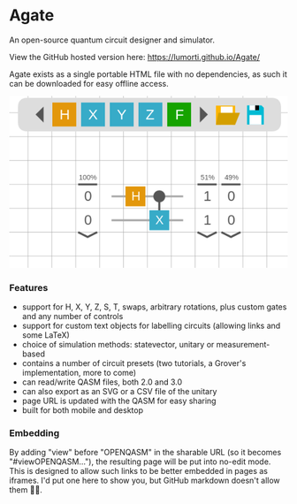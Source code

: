 # Agate
An open-source quantum circuit designer and simulator.

View the GitHub hosted version here: https://lumorti.github.io/Agate/

Agate exists as a single portable HTML file with no dependencies, as such it can be downloaded for easy offline access.

![Agate Example](example.png)

### Features
* support for H, X, Y, Z, S, T, swaps, arbitrary rotations, plus custom gates and any number of controls
* support for custom text objects for labelling circuits (allowing links and some LaTeX)
* choice of simulation methods: statevector, unitary or measurement-based
* contains a number of circuit presets (two tutorials, a Grover's implementation, more to come)
* can read/write QASM files, both 2.0 and 3.0
* can also export as an SVG or a CSV file of the unitary
* page URL is updated with the QASM for easy sharing
* built for both mobile and desktop

### Embedding

By adding "view" before "OPENQASM" in the sharable URL (so it becomes "#viewOPENQASM..."), the resulting page will be put into no-edit mode. This is designed to allow such links to be better embedded in pages as iframes. I'd put one here to show you, but GitHub markdown doesn't allow them 🤷‍♂️.


